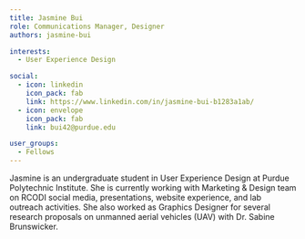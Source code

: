 ```yaml
---
title: Jasmine Bui
role: Communications Manager, Designer
authors: jasmine-bui

interests:
  - User Experience Design

social:
  - icon: linkedin
    icon_pack: fab
    link: https://www.linkedin.com/in/jasmine-bui-b1283a1ab/
  - icon: envelope
    icon_pack: fab
    link: bui42@purdue.edu

user_groups:
  - Fellows
---
```

Jasmine is an undergraduate student in User Experience Design at Purdue Polytechnic Institute.
She is currently working with Marketing & Design team on RCODI social media, presentations, website experience, and lab outreach activities. She also worked as Graphics Designer for several research proposals on unmanned aerial vehicles (UAV) with Dr. Sabine Brunswicker.
